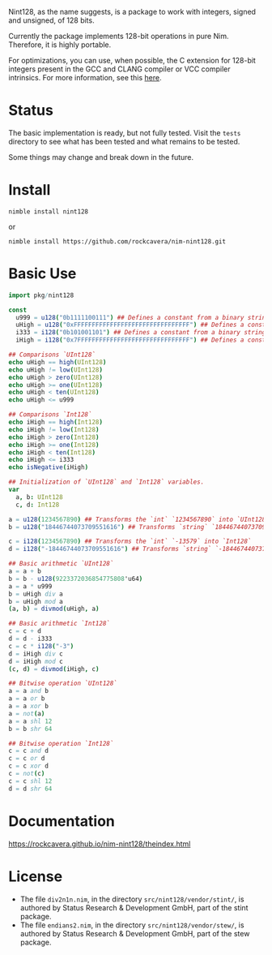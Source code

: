 Nint128, as the name suggests, is a package to work with integers, signed and unsigned, of 128 bits.

Currently the package implements 128-bit operations in pure Nim. Therefore, it is highly portable.

For optimizations, you can use, when possible, the C extension for 128-bit integers present in the GCC and CLANG compiler or VCC compiler intrinsics. For more information, see this [here](https://rockcavera.github.io/nim-nint128/nint128/nint128_cint128.html).

# Status
The basic implementation is ready, but not fully tested. Visit the `tests` directory to see what has been tested and what remains to be tested.

Some things may change and break down in the future.

# Install
`nimble install nint128`

or

`nimble install https://github.com/rockcavera/nim-nint128.git`

# Basic Use
```nim
import pkg/nint128

const
  u999 = u128("0b1111100111") ## Defines a constant from a binary string.
  uHigh = u128("0xFFFFFFFFFFFFFFFFFFFFFFFFFFFFFFFF") ## Defines a constant from a hexadecimal string.
  i333 = i128("0b101001101") ## Defines a constant from a binary string.
  iHigh = i128("0x7FFFFFFFFFFFFFFFFFFFFFFFFFFFFFFF") ## Defines a constant from a hexadecimal string.

## Comparisons `UInt128`
echo uHigh == high(UInt128)
echo uHigh != low(UInt128)
echo uHigh > zero(UInt128)
echo uHigh >= one(UInt128)
echo uHigh < ten(UInt128)
echo uHigh <= u999

## Comparisons `Int128`
echo iHigh == high(Int128)
echo iHigh != low(Int128)
echo iHigh > zero(Int128)
echo iHigh >= one(Int128)
echo iHigh < ten(Int128)
echo iHigh <= i333
echo isNegative(iHigh)

## Initialization of `UInt128` and `Int128` variables.
var
  a, b: UInt128
  c, d: Int128

a = u128(1234567890) ## Transforms the `int` `1234567890` into `UInt128`
b = u128("18446744073709551616") ## Transforms `string` `18446744073709551616` into `UInt128`

c = i128(1234567890) ## Transforms the `int` `-13579` into `Int128`
d = i128("-18446744073709551616") ## Transforms `string` `-18446744073709551616` to `Int128`

## Basic arithmetic `UInt128`
a = a + b
b = b - u128(9223372036854775808'u64)
a = a * u999
b = uHigh div a
b = uHigh mod a
(a, b) = divmod(uHigh, a)

## Basic arithmetic `Int128`
c = c + d
d = d - i333
c = c * i128("-3")
d = iHigh div c
d = iHigh mod c
(c, d) = divmod(iHigh, c)

## Bitwise operation `UInt128`
a = a and b
a = a or b
a = a xor b
a = not(a)
a = a shl 12
b = b shr 64

## Bitwise operation `Int128`
c = c and d
c = c or d
c = c xor d
c = not(c)
c = c shl 12
d = d shr 64
```

# Documentation
https://rockcavera.github.io/nim-nint128/theindex.html

# License
- The file `div2n1n.nim`, in the directory `src/nint128/vendor/stint/`, is authored by Status Research & Development GmbH, part of the stint package.
- The file `endians2.nim`, in the directory `src/nint128/vendor/stew/`, is authored by Status Research & Development GmbH, part of the stew package.
